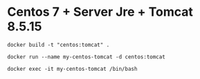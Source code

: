 # Centos 7 + Server Jre + Tomcat 8.5.15

	docker build -t "centos:tomcat" .

	docker run --name my-centos-tomcat -d centos:tomcat
	
	docker exec -it my-centos-tomcat /bin/bash